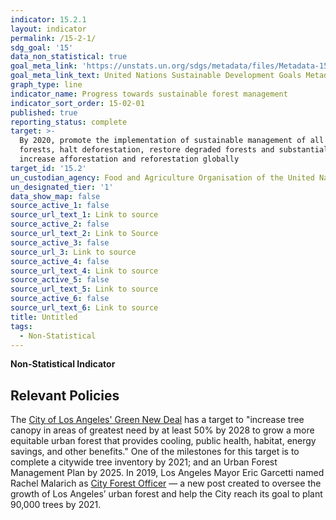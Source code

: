 ```yaml
---
indicator: 15.2.1
layout: indicator
permalink: /15-2-1/
sdg_goal: '15'
data_non_statistical: true
goal_meta_link: 'https://unstats.un.org/sdgs/metadata/files/Metadata-15-02-01.pdf '
goal_meta_link_text: United Nations Sustainable Development Goals Metadata (PDF 756 KB)
graph_type: line
indicator_name: Progress towards sustainable forest management
indicator_sort_order: 15-02-01
published: true
reporting_status: complete
target: >-
  By 2020, promote the implementation of sustainable management of all types of
  forests, halt deforestation, restore degraded forests and substantially
  increase afforestation and reforestation globally
target_id: '15.2'
un_custodian_agency: Food and Agriculture Organisation of the United Nations (FAO)
un_designated_tier: '1'
data_show_map: false
source_active_1: false
source_url_text_1: Link to source
source_active_2: false
source_url_text_2: Link to Source
source_active_3: false
source_url_3: Link to source
source_active_4: false
source_url_text_4: Link to source
source_active_5: false
source_url_text_5: Link to source
source_active_6: false
source_url_text_6: Link to source
title: Untitled
tags:
  - Non-Statistical
---
```

**Non-Statistical Indicator**

## Relevant Policies
The [City of Los Angeles' Green New Deal](https://plan.lamayor.org/sites/default/files/pLAn_2019_final.pdf) has a target to "increase tree canopy in areas of greatest need by at least 50% by 2028 to grow a more equitable urban forest that provides cooling, public health, habitat, energy savings, and other benefits." One of the milestones for this target is to complete a citywide tree inventory by 2021; and an Urban Forest Management Plan by 2025. In 2019, Los Angeles Mayor Eric Garcetti named Rachel Malarich as [City Forest Officer](https://www.lamayor.org/mayor-garcetti-names-rachel-malarich-la%E2%80%99s-first-ever-city-forest-officer) — a new post created to oversee the growth of Los Angeles’ urban forest and help the City reach its goal to plant 90,000 trees by 2021.

